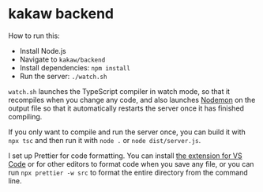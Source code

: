 # kakaw backend

How to run this:

- Install Node.js
- Navigate to `kakaw/backend`
- Install dependencies: `npm install`
- Run the server: `./watch.sh`

`watch.sh` launches the TypeScript compiler in watch mode, so that it recompiles when you change any code, and also launches [Nodemon](https://nodemon.io/) on the output file so that it automatically restarts the server once it has finished compiling.

If you only want to compile and run the server once, you can build it with `npx tsc` and then run it with `node .` or `node dist/server.js`.

I set up Prettier for code formatting. You can install [the extension for VS Code](https://marketplace.visualstudio.com/items?itemName=esbenp.prettier-vscode) or for other editors to format code when you save any file, or you can run `npx prettier -w src` to format the entire directory from the command line.
